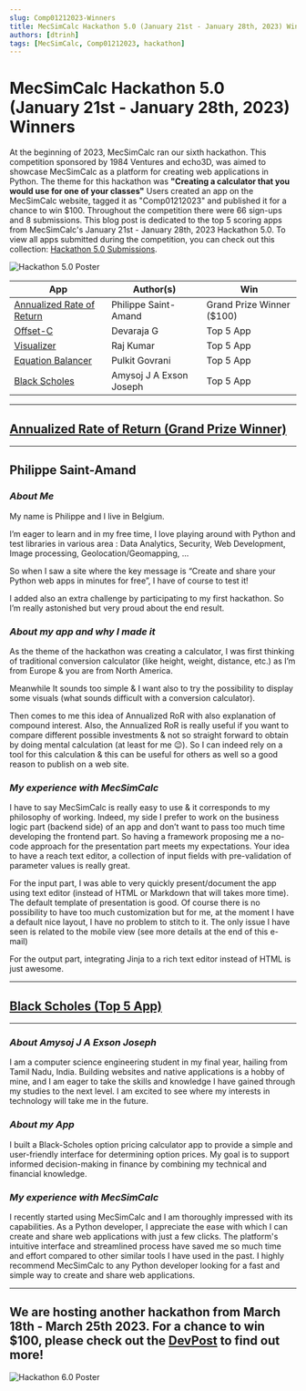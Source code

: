 ```yaml
---
slug: Comp01212023-Winners
title: MecSimCalc Hackathon 5.0 (January 21st - January 28th, 2023) Winners
authors: [dtrinh]
tags: [MecSimCalc, Comp01212023, hackathon]
---
```


# MecSimCalc Hackathon 5.0 (January 21st - January 28th, 2023) Winners

At the beginning of 2023, MecSimCalc ran our sixth hackathon. This competition sponsored by 1984 Ventures and echo3D, was aimed to showcase MecSimCalc as a platform for creating web applications in Python. The theme for this hackathon was **"Creating a calculator that you would use for one of your classes"** Users created an app on the MecSimCalc website, tagged it as "Comp01212023" and published it for a chance to win $100. Throughout the competition there were 66 sign-ups and 8 submissions. This blog post is dedicated to the top 5 scoring apps from MecSimCalc's January 21st - January 28th, 2023 Hackathon 5.0. To view all apps submitted during the competition, you can check out this collection: [Hackathon 5.0 Submissions](https://mecsimcalc.com/collection/304941d7-e854-41bf-9353-508d2c8e0cad).

![Hackathon 5.0 Poster](/blog/Hackathon_5.0.png)

| App | Author(s) | Win |
| ----- | ----- | ----- |
| [Annualized Rate of Return](https://mecsimcalc.com/app/3050759/annualized_rate_of_return) | Philippe Saint-Amand | Grand Prize Winner ($100) |
[Offset-C](https://mecsimcalc.com/app/8220162/offset_c) | Devaraja G | Top 5 App |
[Visualizer](https://mecsimcalc.com/app/2263771/visualizer) | Raj Kumar | Top 5 App |
[Equation Balancer](https://mecsimcalc.com/app/5280055/equation_balancer) | Pulkit Govrani | Top 5 App |
[Black Scholes](https://mecsimcalc.com/app/8739983/black_scholes) | Amysoj J A Exson Joseph | Top 5 App |

___________________________________________________________________________________________________________
## **[Annualized Rate of Return (Grand Prize Winner)](https://mecsimcalc.com/app/3050759/annualized_rate_of_return)**
___________________________________________________________________________________________________________

## Philippe Saint-Amand

### ___About Me___

My name is Philippe and I live in Belgium.

I’m eager to learn and in my free time, I love playing around with Python and test libraries in various area : Data Analytics, Security, Web Development, Image processing, Geolocation/Geomapping, …

So when I saw a site where the key message is “Create and share your Python web apps in minutes for free”, I have of course to test it!

I added also an extra challenge by participating to my first hackathon. So I’m really astonished but very proud about the end result.

### ___About my app and why I made it___

As the theme of the hackathon was creating a calculator, I was first thinking of traditional conversion calculator (like height, weight, distance, etc.) as I’m from Europe & you are from North America.

Meanwhile It sounds too simple & I want also to try the possibility to display some visuals (what sounds difficult with a conversion calculator).

Then comes to me this idea of Annualized RoR  with also explanation of compound interest. Also, the Annualized RoR  is really useful if you want to compare different possible investments & not so straight forward to obtain by doing mental calculation (at least for me 😉). So I can indeed rely on a tool for this calculation & this can be useful for others as well so a good reason to publish on a web site.

### ___My experience with MecSimCalc___

I have to say MecSimCalc is really easy to use & it corresponds to my philosophy of working. Indeed, my side I prefer to work on the business logic part (backend side) of an app and  don’t want to pass too much time developing the frontend part. So having a framework proposing me a no-code approach for the presentation part meets my expectations. Your idea to have a reach text editor, a collection of input fields with pre-validation of parameter values is really great.

For the input part, I was able to very quickly present/document the app using text editor (instead of HTML or Markdown that will takes more time). The default template of presentation is good. Of course there is no possibility to have too much customization but for me, at the moment I have a default nice layout, I have no problem to stitch to it. The only issue I have seen is related to the mobile view (see more details at the end of this e-mail)

For the output part, integrating Jinja to a rich text editor instead of HTML is just awesome.
___________________________________________________________________________________________________________
## **[Black Scholes (Top 5 App)](https://mecsimcalc.com/app/8739983/black_scholes)**
___________________________________________________________________________________________________________

### ___About Amysoj J A Exson Joseph___

I am a computer science engineering student in my final year, hailing from Tamil Nadu, India. Building websites and native applications is a hobby of mine, and I am eager to take the skills and knowledge I have gained through my studies to the next level. I am excited to see where my interests in technology will take me in the future.

### ___About my App___

I built a Black-Scholes option pricing calculator app to provide a simple and user-friendly interface for determining option prices. My goal is to support informed decision-making in finance by combining my technical and financial knowledge.

### ___My experience with MecSimCalc___

I recently started using MecSimCalc and I am thoroughly impressed with its capabilities. As a Python developer, I appreciate the ease with which I can create and share web applications with just a few clicks. The platform's intuitive interface and streamlined process have saved me so much time and effort compared to other similar tools I have used in the past. I highly recommend MecSimCalc to any Python developer looking for a fast and simple way to create and share web applications.

______________________________________________________________________________________

## __We are hosting another hackathon from March 18th - March 25th 2023. For a chance to win $100, please check out the [DevPost](https://mecsimcalc-hackathon-6.devpost.com/) to find out more!__

![Hackathon 6.0 Poster](/blog/Hackathon_6.0.png)